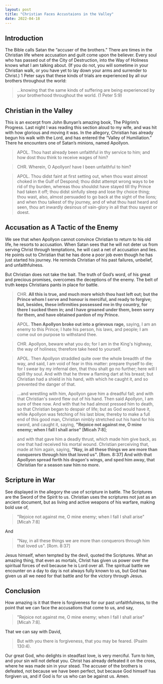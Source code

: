 ```yaml
---
layout: post
title: "Christian Faces Accustaions in the Valley"
date: 2022-04-18
---
```


## Introduction

The Bible calls Satan the “accuser of the brothers.” There are times in the Christian life where accusation and guilt come upon the believer. Every soul who has passed out of the City of Destruction, into the Way of Holiness knows what I am talking about. (If you do not, you will sometime in your Christian walk, or you have yet to lay down your arms and surrender to Christ.) 1 Peter says that these kinds of trials are experienced by all our brothers throughout the world:

> ...knowing that the same kinds of suffering are being experienced by your brotherhood throughout the world. (1 Peter 5:9)

## Christian in the Valley

This is an excerpt from John Bunyan’s amazing book, The Pilgrim’s Progress. Last night I was reading this section aloud to my wife, and was hit with how glorious and moving it was. In the allegory, Christian has already begun his walk with the Lord, and has entered the “Valley of Humiliation.” There he encounters one of Satan’s minions, named Apollyon. 

> APOL. Thou hast already been unfaithful in thy service to him; and how dost thou think to receive wages of him?

>CHR. Wherein, O Apollyon! have I been unfaithful to him?

> APOL. Thou didst faint at first setting out, when thou wast almost choked in the Gulf of Despond; thou didst attempt wrong ways to be rid of thy burden, whereas thou shouldst have stayed till thy Prince had taken it off; thou didst sinfully sleep and lose thy choice thing; thou wast, also, almost persuaded to go back at the sight of the lions; and when thou talkest of thy journey, and of what thou hast heard and seen, thou art inwardly desirous of vain-glory in all that thou sayest or doest.

## Accusation as A Tactic of the Enemy

We see that when Apollyon cannot convince Christian to return to his old life, he resorts to accusation. When Satan sees that he will not deter us from serving Christ through temptations, he will cast a net of accusation and lies. 
He points out to Christian that he has done a poor job even though he has just started his journey. He reminds Christian of his past failures, unbelief, and unfaithfulness. 

But Christian does not take the bait. The truth of God’s word, of his great and precious promises, overcomes the deceptions of the enemy. The belt of truth keeps Christians pants in place for battle. 

>CHR. **All this is true, and much more which thou hast left out; but the Prince whom I serve and honour is merciful, and ready to forgive; but, besides, these infirmities possessed me in thy country, for there I sucked them in; and I have groaned under them, been sorry for them, and have obtained pardon of my Prince.**

>APOL. **Then Apollyon broke out into a grievous rage,** saying, I am an enemy to this Prince; I hate his person, his laws, and people; I am come out on purpose to withstand thee.

>CHR. Apollyon, beware what you do; for I am in the King's highway, the way of holiness; therefore take heed to yourself.

>APOL. Then Apollyon straddled quite over the whole breadth of the way, and said, I am void of fear in this matter: prepare thyself to die; for I swear by my infernal den, that thou shalt go no further; here will I spill thy soul. And with that he threw a flaming dart at his breast; but Christian had a shield in his hand, with which he caught it, and so prevented the danger of that.

>...and wrestling with him, Apollyon gave him a dreadful fall; and with that Christian's sword flew out of his hand. Then said Apollyon, I am sure of thee now. And with that he had almost pressed him to death, so that Christian began to despair of life; but as God would have it, while Apollyon was fetching of his last blow, thereby to make a full end of this good man, Christian nimbly stretched out his hand for his sword, and caught it, saying, **"Rejoice not against me, O mine enemy; when I fall I shall arise" [Micah 7:8]**;

>and with that gave him a deadly thrust, which made him give back, as one that had received his mortal wound. Christian perceiving that, made at him again, saying, **"Nay, in all these things we are more than conquerors through him that loved us". [Rom. 8:37] And with that Apollyon spread forth his dragon's wings, and sped him away, that Christian for a season saw him no more.**

## Scripture in War

See displayed in the allegory the use of scripture in battle. The Scriptures are the Sword of the Spirit to us. Christian uses the scriptures not just as an ancient document, but as living and active weapons of his warfare, making bold use of,

> "Rejoice not against me, O mine enemy; when I fall I shall arise" [Micah 7:8]

And 

> "Nay, in all these things we are more than conquerors through him that loved us". [Rom. 8:37]

Jesus himself, when tempted by the devil, quoted the Scriptures. 
What an amazing thing, that even as mortals, Christ has given us power over the spiritual forces of evil because he is Lord over all. The spiritual battle we encounter on a day to day is not always fully known to us, but God has given us all we need for that battle and for the victory through Jesus. 

## Conclusion

How amazing is it that there is forgiveness for our past unfaithfulness, to the point that we can face the accusations that come to us, and say, 
>"Rejoice not against me, O mine enemy; when I fall I shall arise" [Micah 7:8]. 

That we can say with David,
>But with you there is forgiveness,
>that you may be feared. (Psalm 130:4).

Our great God, who delights in steadfast love, is very merciful. Turn to him, and your sin will not defeat you. Christ has already defeated it on the cross, where he was made sin in your stead. The accuser of the brothers is defeated, not because we have been perfect, but because God himself has forgiven us, and if God is for us who can be against us. Amen. 

